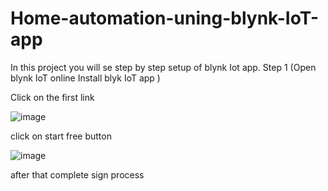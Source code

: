 # Home-automation-uning-blynk-IoT-app
In this project you will se step by step setup of blynk Iot app.
Step 1 (Open blynk IoT online  Install blyk IoT app  )

Click on the first link

![image](https://user-images.githubusercontent.com/88829086/188282053-9b6a3461-3693-48a6-bfbd-305bbc0e1308.png)

click on start free button

![image](https://user-images.githubusercontent.com/88829086/188282366-40003ea4-6a2b-430c-bea9-b8c086384e65.png)

after that complete sign process



